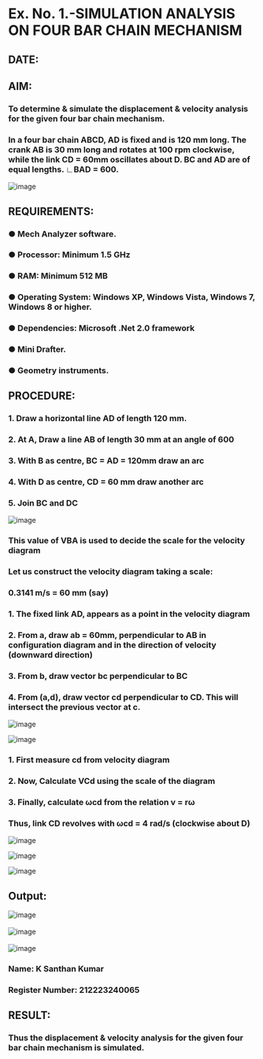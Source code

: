 # Ex. No. 1.-SIMULATION ANALYSIS ON FOUR BAR CHAIN MECHANISM

## DATE: 

## AIM:

###   To determine & simulate the displacement & velocity analysis for the given four bar chain mechanism. 

###   In a four bar chain ABCD, AD is fixed and is 120 mm long. The crank AB is 30 mm long and rotates at 100 rpm clockwise, while the link CD = 60mm oscillates about D. BC and AD are of equal lengths. ∟BAD = 600.

![image](https://github.com/Sellakumar1987/Ex.-No.-1.-SIMULATION-ANALYSIS-ON-FOUR-BAR-CHAIN-MECHANISM/assets/113594316/03952954-387e-4fd3-a1a0-a8dd4b82ae07)

## REQUIREMENTS:
###  ●	Mech Analyzer software.
###  ●	Processor: Minimum 1.5 GHz
###  ●	RAM: Minimum 512 MB
###  ●	Operating System: Windows XP, Windows Vista, Windows 7, Windows 8 or higher.
###  ●	Dependencies: Microsoft .Net 2.0 framework
###  ●	Mini Drafter.
###  ●	Geometry instruments.

## PROCEDURE:
###   1. Draw a horizontal line AD of length 120 mm. 
###   2. At A, Draw a line AB of length 30 mm at an angle of 600 
###   3. With B as centre, BC = AD = 120mm draw an arc 
###   4. With D as centre, CD = 60 mm draw another arc 
###   5. Join BC and DC 

![image](https://github.com/Sellakumar1987/Ex.-No.-1.-SIMULATION-ANALYSIS-ON-FOUR-BAR-CHAIN-MECHANISM/assets/113594316/a99fb530-e8df-49bf-9b2c-d537ff992534)

###   This value of VBA is used to decide the scale for the velocity diagram 
###   Let us construct the velocity diagram taking a scale: 
###   0.3141 m/s = 60 mm (say) 
###   1. The fixed link AD, appears as a point in the velocity diagram 
###   2. From a, draw ab = 60mm, perpendicular to AB in configuration diagram and in the direction of velocity (downward direction) 
###   3. From b, draw vector bc perpendicular to BC
###   4. From (a,d), draw vector cd perpendicular to CD. This will intersect the previous vector at c.  

![image](https://github.com/Sellakumar1987/Ex.-No.-1.-SIMULATION-ANALYSIS-ON-FOUR-BAR-CHAIN-MECHANISM/assets/113594316/76094ae8-a8af-48f3-b2c4-472ab800cc8e)

![image](https://github.com/Sellakumar1987/Ex.-No.-1.-SIMULATION-ANALYSIS-ON-FOUR-BAR-CHAIN-MECHANISM/assets/113594316/cb44fabe-6e16-4550-a2ec-4ee0f4cb6774)

###   1. First measure cd from velocity diagram  
###   2. Now, Calculate VCd using the scale of the diagram 
###   3. Finally, calculate ωcd from the relation v = rω 
###   Thus, link CD revolves with ωcd = 4 rad/s (clockwise about D) 

![image](https://github.com/SANTHAN-2006/Ex.-No.-1.-SIMULATION-ANALYSIS-ON-FOUR-BAR-CHAIN-MECHANISM/assets/80164014/dd36d8b4-b6ec-4bfd-a893-06f52d5b9438)

![image](https://github.com/SANTHAN-2006/Ex.-No.-1.-SIMULATION-ANALYSIS-ON-FOUR-BAR-CHAIN-MECHANISM/assets/80164014/c189c273-1462-485c-bd7b-59df1bb8089c)

![image](https://github.com/SANTHAN-2006/Ex.-No.-1.-SIMULATION-ANALYSIS-ON-FOUR-BAR-CHAIN-MECHANISM/assets/80164014/7fa1dfa5-0733-489c-868f-6601580bb480)


## Output:
![image](https://github.com/SANTHAN-2006/Ex.-No.-1.-SIMULATION-ANALYSIS-ON-FOUR-BAR-CHAIN-MECHANISM/assets/80164014/d558b4c7-9688-4ad9-966c-113344459b54)
<br>
<br>
![image](https://github.com/SANTHAN-2006/Ex.-No.-1.-SIMULATION-ANALYSIS-ON-FOUR-BAR-CHAIN-MECHANISM/assets/80164014/fd2ad887-584b-4b65-9b48-f534d7d2e8ea)
<br>
<br>
![image](https://github.com/SANTHAN-2006/Ex.-No.-1.-SIMULATION-ANALYSIS-ON-FOUR-BAR-CHAIN-MECHANISM/assets/80164014/c79d169a-e9c2-4f00-9d29-c0b31ee254d5)


### Name: K Santhan Kumar
### Register Number: 212223240065

## RESULT:
 ### Thus the displacement & velocity analysis for the given four bar chain mechanism is simulated.
